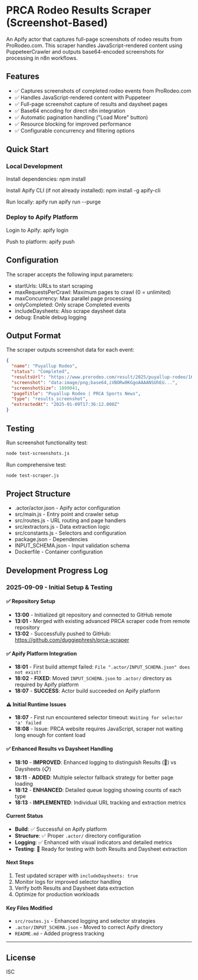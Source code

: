 # PRCA Rodeo Results Scraper (Screenshot-Based)

An Apify actor that captures full-page screenshots of rodeo results from ProRodeo.com. This scraper handles JavaScript-rendered content using PuppeteerCrawler and outputs base64-encoded screenshots for processing in n8n workflows.

## Features

- ✅ Captures screenshots of completed rodeo events from ProRodeo.com
- ✅ Handles JavaScript-rendered content with Puppeteer
- ✅ Full-page screenshot capture of results and daysheet pages  
- ✅ Base64 encoding for direct n8n integration
- ✅ Automatic pagination handling ("Load More" button)
- ✅ Resource blocking for improved performance
- ✅ Configurable concurrency and filtering options

## Quick Start

### Local Development

Install dependencies:
npm install

Install Apify CLI (if not already installed):
npm install -g apify-cli

Run locally:
apify run
apify run --purge

### Deploy to Apify Platform

Login to Apify:
apify login

Push to platform:
apify push

## Configuration

The scraper accepts the following input parameters:
- startUrls: URLs to start scraping
- maxRequestsPerCrawl: Maximum pages to crawl (0 = unlimited)
- maxConcurrency: Max parallel page processing
- onlyCompleted: Only scrape Completed events
- includeDaysheets: Also scrape daysheet data
- debug: Enable debug logging

## Output Format

The scraper outputs screenshot data for each event:

```json
{
  "name": "Puyallup Rodeo",
  "status": "Completed",
  "resultsUrl": "https://www.prorodeo.com/result/2025/puyallup-rodeo/16140?resultsTab=text",
  "screenshot": "data:image/png;base64,iVBORw0KGgoAAAANSUhEU...",
  "screenshotSize": 1899041,
  "pageTitle": "Puyallup Rodeo | PRCA Sports News",
  "type": "results_screenshot",
  "extractedAt": "2025-01-09T17:36:12.000Z"
}
```

## Testing

Run screenshot functionality test:
```bash
node test-screenshots.js
```

Run comprehensive test:
```bash
node test-scraper.js
```

## Project Structure

- .actor/actor.json - Apify actor configuration
- src/main.js - Entry point and crawler setup
- src/routes.js - URL routing and page handlers
- src/extractors.js - Data extraction logic
- src/constants.js - Selectors and configuration
- package.json - Dependencies
- INPUT_SCHEMA.json - Input validation schema
- Dockerfile - Container configuration

## Development Progress Log

### 2025-09-09 - Initial Setup & Testing

#### ✅ Repository Setup
- **13:00** - Initialized git repository and connected to GitHub remote
- **13:01** - Merged with existing advanced PRCA scraper code from remote repository
- **13:02** - Successfully pushed to GitHub: https://github.com/duggiephresh/prca-scraper

#### ✅ Apify Platform Integration  
- **18:01** - First build attempt failed: `File ".actor/INPUT_SCHEMA.json" does not exist!`
- **18:02** - **FIXED**: Moved `INPUT_SCHEMA.json` to `.actor/` directory as required by Apify platform
- **18:07** - **SUCCESS**: Actor build succeeded on Apify platform

#### ⚠️ Initial Runtime Issues
- **18:07** - First run encountered selector timeout: `Waiting for selector 'a' failed`
- **18:08** - Issue: PRCA website requires JavaScript, scraper not waiting long enough for content load

#### ✅ Enhanced Results vs Daysheet Handling
- **18:10** - **IMPROVED**: Enhanced logging to distinguish Results (🎯) vs Daysheets (📋)
- **18:11** - **ADDED**: Multiple selector fallback strategy for better page loading
- **18:12** - **ENHANCED**: Detailed queue logging showing counts of each type
- **18:13** - **IMPLEMENTED**: Individual URL tracking and extraction metrics

#### Current Status
- **Build**: ✅ Successful on Apify platform
- **Structure**: ✅ Proper `.actor/` directory configuration
- **Logging**: ✅ Enhanced with visual indicators and detailed metrics
- **Testing**: 🔄 Ready for testing with both Results and Daysheet extraction

#### Next Steps
1. Test updated scraper with `includeDaysheets: true`
2. Monitor logs for improved selector handling
3. Verify both Results and Daysheet data extraction
4. Optimize for production workloads

#### Key Files Modified
- `src/routes.js` - Enhanced logging and selector strategies
- `.actor/INPUT_SCHEMA.json` - Moved to correct Apify directory
- `README.md` - Added progress tracking

---

## License

ISC
